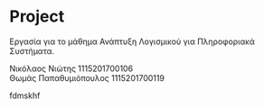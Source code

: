 # Project
Εργασία για το μάθημα Ανάπτυξη Λογισμικού για Πληροφοριακά Συστήματα.  

Νικόλαος Νιώτης 1115201700106  
Θωμάς Παπαθυμιόπουλος 1115201700119

fdmskhf
